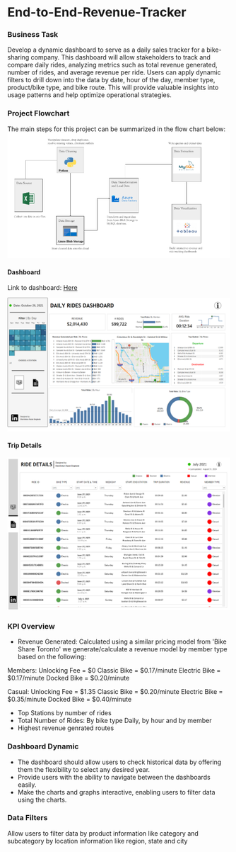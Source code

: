 # End-to-End-Revenue-Tracker
### Business Task

Develop a dynamic dashboard to serve as a daily sales tracker for a bike-sharing company. This dashboard will allow stakeholders to track and compare daily rides, analyzing metrics such as total revenue generated, number of rides, and average revenue per ride. Users can apply dynamic filters to drill down into the data by date, hour of the day, member type, product/bike type, and bike route. This will provide valuable insights into usage patterns and help optimize operational strategies.

### Project Flowchart 
The main steps for this project can be summarized in the flow chart below:
![alt text](https://github.com/Lekan-E/End-to-End-Revenue-Tracker/blob/fff3e93d8ed63a5c9774dd8a847da6262172844b/Images/Architecture%20(1).png)

#### Dashboard
Link to dashboard: [Here](https://public.tableau.com/views/HRDailyRidesDashboard/RideDashboard?:language=en-US&:sid=&:redirect=auth&:display_count=n&:origin=viz_share_link)

![alt text](https://github.com/Lekan-E/End-to-End-Revenue-Tracker/blob/5c24ce58bf112226d49f061b744d6bfc342faf22/Images/Ride%20Dashboard.png)

#### Trip Details
![alt text](https://github.com/Lekan-E/End-to-End-Revenue-Tracker/blob/6b502428ef80b1bc4e78b22644fafeca84874deb/Images/Trip%20Details.png)

### KPI Overview
- Revenue Generated: Calculated using a similar pricing model from 'Bike Share Toronto' we generate/calculate a revenue model by member type based on the following:

Members:
Unlocking Fee = $0
Classic Bike  = $0.17/minute
Electric Bike = $0.17/minute
Docked Bike = $0.20/minute

Casual:
Unlocking Fee = $1.35
Classic Bike  = $0.20/minute
Electric Bike = $0.35/minute
Docked Bike = $0.40/minute

- Top Stations by number of rides
- Total Number of Rides: By bike type Daily, by hour and by member 
- Highest revenue genrated routes

### Dashboard Dynamic
- The dashboard should allow users to check historical data by offering them the flexibility to select any desired year.
- Provide users with the ability to navigate between the dashboards easily.
- Make the charts and graphs interactive, enabling users to filter data using the charts.

### Data Filters
Allow users to filter data by product information like category and subcategory by location information like region, state and city
